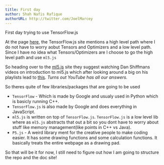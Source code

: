 ```yaml
---
title: First day
author: Shah Nafis Rafique
authorURL: http://twitter.com/JoelMarcey
---
```


First day trying to use TensorFlow.js

<!--truncate-->

At the page [here](https://www.tensorflow.org/js/tutorials), the TensorFlow.js
site mentions a high level path where I do not have to worry aobut Tensors and
Optimizers and a low level path. Since I have no idea what Tensors/Optimizers
are I choose to go the high level path and use `ml5.js`

So heading over to the [ml5.js](https://learn.ml5js.org/docs/#/) site they
suggest watching Dan Shiffmans videos on introduction to ml5.js which after
looking around a big on his playlists lead to
[this](https://www.youtube.com/playlist?list=PLRqwX-V7Uu6YPSwT06y_AEYTqIwbeam3y).
*Turns out YouTube has all our answers.*

So theres quite of few libraries/packages that are going to be used 

- `TensorFlow` - Which is made by Google and usualy used in Python which is
basicly running C++.
- `TensorFlow.js` is also made by Google and does everything in JavaScript.
- `ml5.js` is written on top of `TensorFlow.js`. `TensorFlow.js` is a low level
  lib where as `ml5.js` abstracts that out a bit so you dont have to worry about
  stuff like memory management(like points in C++ vs Java).
- `P5.js` - A weird library ment for the creative people to make coding easier.
  It has some drawing functions and some calculation functions. It basically
  treats the entire webpage as a drawing pad.

So that will be it for now, I still need to figure out how I am going to
structure the repo and the doc site!